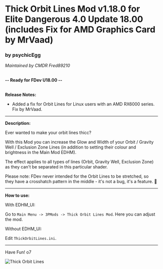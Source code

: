 # Thick Orbit Lines Mod v1.18.0 for Elite Dangerous 4.0 Update 18.00 (includes Fix for AMD Graphics Card by MrVaad)

### by psychicEgg
*Maintained by CMDR Fred89210*<br><br>

**-- Ready for FDev U18.00 --**<br><br>

**Release Notes:**
- Added a fix for Orbit Lines for Linux users with an AMD RX6000 series. Fix by MrVaad.

-------------------------------------------------------------------------

**Description:**

Ever wanted to make your orbit lines thicc? 

With this Mod you can increase the Glow and Width of your Orbit / Gravity Well / Exclusion Zone Lines (in addition to setting their colour and brightness in the Main Mod EDHM).<br>

The effect applies to all types of lines (Orbit, Gravity Well, Exclusion Zone) as they can't be separated in this particular shader.

Please note: FDev never intended for the Orbit Lines to be stretched, so they have a crosshatch pattern in the middle - it's not a bug, it's a feature. 🙂<br>

-------------------------------------------------------------------------

**How to use:**

With EDHM_UI:

Go to `Main Menu -> 3PMods -> Thick Orbit Lines Mod`. Here you can adjust the mod.

Without EDHM_UI:

Edit `ThickOrbitLines.ini`.

-------------------------------------------------------------------------

Have Fun! o7<br>

![Thick Orbit Lines](https://github.com/psychicEgg/EDHM/raw/main/Odyssey/3rdPartyMods/Thick-Orbit-Lines/ThickOL-v1.1.png?raw=true)
